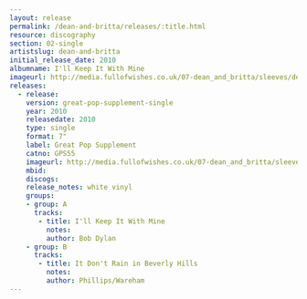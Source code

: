 ```yaml
---
layout: release
permalink: /dean-and-britta/releases/:title.html
resource: discography
section: 02-single
artistslug: dean-and-britta
initial_release_date: 2010
albumname: I'll Keep It With Mine
imageurl: http://media.fullofwishes.co.uk/07-dean_and_britta/sleeves/dean-and-britta-ill-keep-it-with-mine-the-great-pop-supplement.jpg
releases:
  - release: 
    version: great-pop-supplement-single
    year: 2010
    releasedate: 2010
    type: single
    format: 7"
    label: Great Pop Supplement
    catno: GPS55
    imageurl: http://media.fullofwishes.co.uk/07-dean_and_britta/sleeves/dean-and-britta-ill-keep-it-with-mine-the-great-pop-supplement.jpg
    mbid: 
    discogs: 
    release_notes: white vinyl
    groups:
    - group: A
      tracks:
       - title: I'll Keep It With Mine
         notes:
         author: Bob Dylan
    - group: B
      tracks:
       - title: It Don't Rain in Beverly Hills
         notes: 
         author: Phillips/Wareham
---
```

